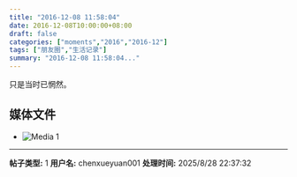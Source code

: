 ```yaml
---
title: "2016-12-08 11:58:04"
date: 2016-12-08T10:00:00+08:00
draft: false
categories: ["moments","2016","2016-12"]
tags: ["朋友圈","生活记录"]
summary: "2016-12-08 11:58:04..."
---
```


只是当时已惘然。

## 媒体文件

- ![Media 1](/Moments/photos/2016-12-08/201612081158040.jpg)

---

**帖子类型:** 1
**用户名:** chenxueyuan001
**处理时间:** 2025/8/28 22:37:32